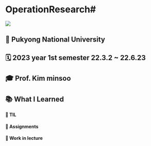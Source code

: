 # OperationResearch#

<img src="https://img.shields.io/badge/python-3776AB?style=for-the-badge&logo=java&logoColor=white">

## 🏫 Pukyong National University 

## 🗓 2023 year 1st semester 22.3.2 ~ 22.6.23

## 🎓 Prof. Kim minsoo

## 📚 What I Learned

#### 📝 TIL

#### 📄 Assignments

#### 🔖 Work in lecture
